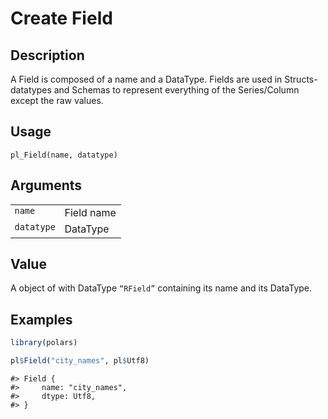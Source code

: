 
# Create Field

## Description

A Field is composed of a name and a DataType. Fields are used in
Structs- datatypes and Schemas to represent everything of the
Series/Column except the raw values.

## Usage

<pre><code class='language-R'>pl_Field(name, datatype)
</code></pre>

## Arguments

<table>
<tr>
<td style="white-space: nowrap; font-family: monospace; vertical-align: top">
<code id="RField_class_:_name">name</code>
</td>
<td>
Field name
</td>
</tr>
<tr>
<td style="white-space: nowrap; font-family: monospace; vertical-align: top">
<code id="RField_class_:_datatype">datatype</code>
</td>
<td>
DataType
</td>
</tr>
</table>

## Value

A object of with DataType <code>“RField”</code> containing its name and
its DataType.

## Examples

``` r
library(polars)

pl$Field("city_names", pl$Utf8)
```

    #> Field {
    #>     name: "city_names",
    #>     dtype: Utf8,
    #> }

